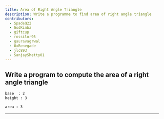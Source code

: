 ```yaml
---
title: Area of Right Angle Triangle
description: Write a programme to find area of right angle triangle
contributors:
  - SpadeQ22
  - GodKimba
  - giftcup
  - rossilor95
  - gauravagrwal
  - 0xRenegade
  - jlc893
  - SanjayShetty01
---
```


## Write a program to compute the area of a right angle triangle

```txt
base  : 2
height : 3

area : 3
```

---
